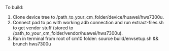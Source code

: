To build:
1. Clone device tree to /path_to_your_cm_folder/device/huawei/hws7300u.
2. Connect pad to pc with working adb connection and run extract-files.sh to get vendor stuff (stored to /path_to_your_cm_folder/vendor/huawei/hws7300u).
3. Run in terminal from root of cm10 folder:
source build/envsetup.sh && brunch hws7300u

